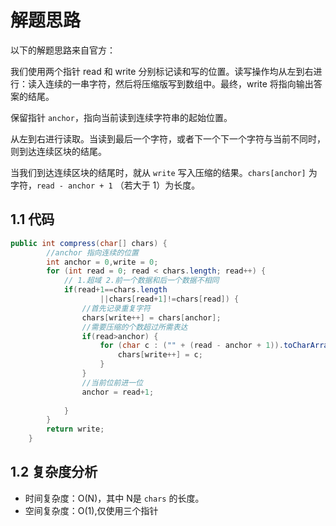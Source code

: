 # 解题思路

以下的解题思路来自官方：

我们使用两个指针 read 和 write 分别标记读和写的位置。读写操作均从左到右进行：读入连续的一串字符，然后将压缩版写到数组中。最终，write 将指向输出答案的结尾。

保留指针 `anchor`，指向当前读到连续字符串的起始位置。

从左到右进行读取。当读到最后一个字符，或者下一个下一个字符与当前不同时，则到达连续区块的结尾。

当我们到达连续区块的结尾时，就从 `write` 写入压缩的结果。`chars[anchor]` 为字符，`read - anchor + 1` （若大于 1）为长度。

## 1.1 代码

```java
public int compress(char[] chars) {
		//anchor 指向连续的位置
		int anchor = 0,write = 0;
		for (int read = 0; read < chars.length; read++) {
			// 1.超域 2.前一个数据和后一个数据不相同 
			if(read+1==chars.length
					||chars[read+1]!=chars[read]) {
				//首先记录重复字符
				chars[write++] = chars[anchor];
				//需要压缩的个数超过所需表达
				if(read>anchor) {
					for (char c : ("" + (read - anchor + 1)).toCharArray() ) {
						chars[write++] = c;
					}
				}
				//当前位前进一位
				anchor = read+1;
				
			}
		}
		return write;
	}
```

## 1.2 复杂度分析

* 时间复杂度：O(N)，其中 N是 `chars` 的长度。
* 空间复杂度：O(1),仅使用三个指针